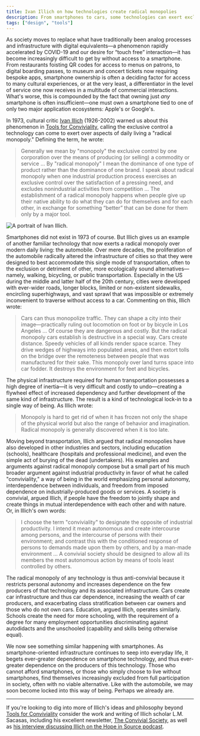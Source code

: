 ```yaml
---
title: Ivan Illich on how technologies create radical monopolies
description: From smartphones to cars, some technologies can exert exclusive control over entire aspects of daily life, and not always for the better.
tags: ["design", "tools"]
---
```


As society moves to replace what have traditionally been analog processes and infrastructure with digital equivalents—a phenomenon rapidly accelerated by COVID-19 and our desire for “touch free” interaction—it has become increasingly difficult to get by without access to a smartphone. From restaurants foisting QR codes for access to menus on patrons, to digital boarding passes, to museum and concert tickets now requiring bespoke apps, smartphone ownership is often a deciding factor for access to many cultural experiences, or at the very least, a differentiator in the level of service one now receives in a multitude of commercial interactions. What's worse, this is compounded by the fact that owning just *any* smartphone is often insufficient—one must own a smartphone tied to one of only two major application ecosystems: Apple's or Google's.

In 1973, cultural critic [Ivan Illich](https://en.wikipedia.org/wiki/Ivan_Illich) (1926-2002) warned us about this phenomenon in [Tools for Conviviality](https://bookshop.org/a/106240/9781842300114), calling the exclusive control a technology can come to exert over aspects of daily living a "radical monopoly." Defining the term, he wrote:

> Generally we mean by "monopoly" the exclusive control by one corporation over the means of producing (or selling) a commodity or service ... By "radical monopoly" I mean the dominance of one type of product rather than the dominance of one brand. I speak about radical monopoly when one industrial production process exercises an exclusive control over the satisfaction of a pressing need, and excludes nonindustrial activities from competition ... The establishment of a radical monopoly happens when people give up their native ability to do what they can do for themselves and for each other, in exchange for something “better” that can be done for them only by a major tool.

![A portrait of Ivan Illich.](/assets/images/ivan_illich.webp "A portrait of
Ivan Illich.")

Smartphones did not exist in 1973 of course. But Illich gives us an example of another familiar technology that now exerts a radical monopoly over modern daily living: the automobile. Over mere decades, the proliferation of the automobile radically altered the infrastructure of cities so that they were designed to best accommodate this single mode of transportation, often to the exclusion or detriment of other, more ecologically sound alternatives—namely, walking, bicycling, or public transportation. Especially in the US during the middle and latter half of the 20th century, cities were developed with ever-wider roads, longer blocks, limited or non-existent sidewalks, encircling superhighways, and vast sprawl that was impossible or extremely inconvenient to traverse without access to a car. Commenting on this, Illich wrote:

> Cars can thus monopolize traffic. They can shape a city into their image—practically ruling out locomotion on foot or by bicycle in Los Angeles ... Of course they are dangerous and costly. But the radical monopoly cars establish is destructive in a special way. Cars create distance. Speedy vehicles of all kinds render space scarce. They drive wedges of highways into populated areas, and then extort tolls on the bridge over the remoteness between people that was manufactured for their sake. This monopoly over land turns space into car fodder. It destroys the environment for feet and bicycles.

The physical infrastructure required for human transportation possesses a high degree of inertia—it is very difficult and costly to undo—creating a flywheel effect of increased dependency and further development of the same kind of infrastructure. The result is a kind of technological lock-in to a single way of being. As Illich wrote:

> Monopoly is hard to get rid of when it has frozen not only the shape of the physical world but also the range of behavior and imagination. Radical monopoly is generally discovered when it is too late.

Moving beyond transportation, Illich argued that radical monopolies have also developed in other industries and sectors, including education (schools), healthcare (hospitals and professional medicine), and even the simple act of burying of the dead (undertakers). His examples and arguments against radical monopoly compose but a small part of his much broader argument against industrial productivity in favor of what he called "conviviality," a way of being in the world emphasizing personal autonomy, interdependence between individuals, and freedom from imposed dependence on industrially-produced goods or services. A society is convivial, argued Illich, if people have the freedom to jointly shape and create things in mutual interdependence with each other and with nature. Or, in Illich's own words:

> I choose the term "conviviality" to designate the opposite of industrial productivity. I intend it mean autonomous and create intercourse among persons, and the intercourse of persons with their environment; and contrast this with the conditioned response of persons to demands made upon them by others, and by a man-made environment ... A convivial society should be designed to allow all its members the most autonomous action by means of tools least controlled by others.

The radical monopoly of any technology is thus anti-convivial because it restricts personal autonomy and increases dependence on the few producers of that technology and its associated infrastructure. Cars create car infrastructure and thus car dependence, increasing the wealth of car producers, and exacerbating class stratification between car owners and those who do not own cars. Education, argued Illich, operates similarly. Schools create the need for more schooling, with the requirement of a degree for many employment opportunities discriminating against autodidacts and the unschooled (capability and skills being otherwise equal).

We now see something similar happening with smartphones. As smartphone-oriented infrastructure continues to seep into everyday life, it begets ever-greater dependence on smartphone technology, and thus ever-greater dependence on the producers of this technology. Those who cannot afford smartphones, or those who simply choose to live without smartphones, find themselves increasingly excluded from full participation in society, often with no viable alternative. Like with the automobile, we may soon become locked into this way of being. Perhaps we already are.

---

If you're looking to dig into more of Illich's ideas and philosophy beyond [Tools for Conviviality](https://bookshop.org/a/106240/9781842300114) consider the work and writing of Illich scholar L.M. Sacasas, including his excellent newsletter, [The Convivial Society](https://theconvivialsociety.substack.com), as well as [his interview discussing Illich on the Hope in Source podcast](https://hopeinsource.com/convivial/).

